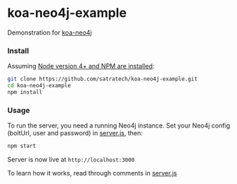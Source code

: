 # koa-neo4j-example
Demonstration for [koa-neo4j](https://github.com/satratech/koa-neo4j)

### Install
Assuming [Node version 4+ and NPM are installed](https://nodejs.org/en/download/package-manager/):
```bash
git clone https://github.com/satratech/koa-neo4j-example.git
cd koa-neo4j-example
npm install
```

### Usage
To run the server, you need a running Neo4j instance. Set your Neo4j config (boltUrl, user and password) in [server.js](https://github.com/satratech/koa-neo4j-example/blob/master/server.js#L16), then:
```bash
npm start
```
Server is now live at `http://localhost:3000`

To learn how it works, read through comments in [server.js](https://github.com/satratech/koa-neo4j-example/blob/master/server.js)
